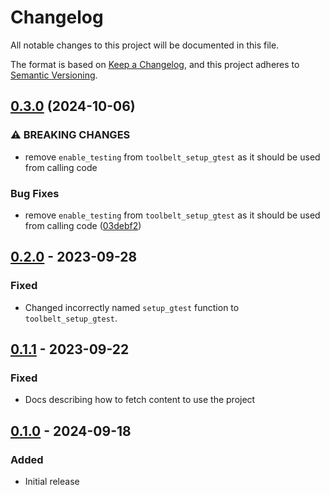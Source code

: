 # Changelog

All notable changes to this project will be documented in this file.

The format is based on [Keep a Changelog](https://keepachangelog.com/en/1.1.0/),
and this project adheres to [Semantic Versioning](https://semver.org/spec/v2.0.0.html).

## [0.3.0](https://github.com/mmalenic/cmake-toolbelt/compare/v0.2.0...v0.3.0) (2024-10-06)


### ⚠ BREAKING CHANGES

* remove `enable_testing` from `toolbelt_setup_gtest` as it should be used from calling code

### Bug Fixes

* remove `enable_testing` from `toolbelt_setup_gtest` as it should be used from calling code ([03debf2](https://github.com/mmalenic/cmake-toolbelt/commit/03debf29a2cc80b6006ea964c6762b4cb1e7b168))

## [0.2.0] - 2023-09-28

### Fixed

- Changed incorrectly named `setup_gtest` function to `toolbelt_setup_gtest`.

## [0.1.1] - 2023-09-22

### Fixed

- Docs describing how to fetch content to use the project

## [0.1.0] - 2024-09-18

### Added

- Initial release

[unreleased]: https://github.com/mmalenic/cmake-toolbelt/compare/0.2.0...HEAD
[0.2.0]: https://github.com/mmalenic/cmake-toolbelt/compare/v0.1.1...0.2.0
[0.1.1]: https://github.com/mmalenic/cmake-toolbelt/compare/v0.1.0...0.1.1
[0.1.0]: https://github.com/mmalenic/cmake-toolbelt/releases/tag/v0.1.0
